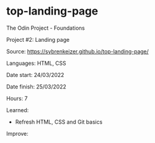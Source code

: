 # top-landing-page

The Odin Project - Foundations

Project #2: Landing page

Source: https://sybrenkeizer.github.io/top-landing-page/

Languages: HTML, CSS

Date start: 24/03/2022

Date finish: 25/03/2022

Hours: 7

Learned:

  - Refresh HTML, CSS and Git basics

Improve:
